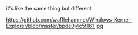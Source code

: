 it's like the same thing but different 


https://github.com/wafflehammer/Windows-Kernel-Explorer/blob/master/bpde0j4c5t161.jpg
